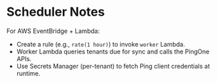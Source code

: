 # Scheduler Notes

For AWS EventBridge + Lambda:
- Create a rule (e.g., `rate(1 hour)`) to invoke `worker` Lambda.
- Worker Lambda queries tenants due for sync and calls the PingOne APIs.
- Use Secrets Manager (per-tenant) to fetch Ping client credentials at runtime.
